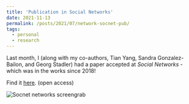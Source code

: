```yaml
---
title: 'Publication in Social Networks'
date: 2021-11-13
permalink: /posts/2021/07/network-socnet-pub/
tags:
  - personal
  - research
---
```


Last month, I (along with my co-authors, Tian Yang, Sandra Gonzalez-Bailon, and Georg Stadler) had a paper accepted at *Social Networks* - which was in the works since 2018!

Find it [here](https://www.sciencedirect.com/sdfe/reader/pii/S0378873321000836/pdf). (open access)

![Socnet networks screengrab](https://www.subhayan.com/files/images/socnet-weak-ties.png)
